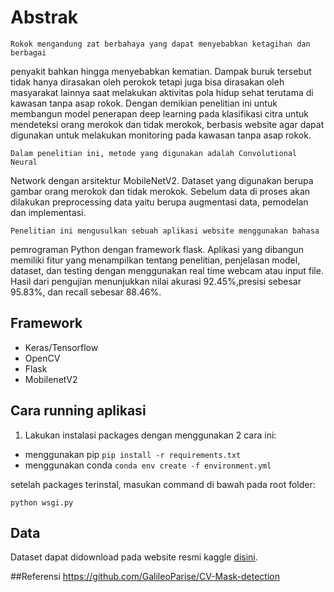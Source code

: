 # Abstrak

	Rokok mengandung zat berbahaya yang dapat menyebabkan ketagihan dan berbagai 
penyakit bahkan hingga menyebabkan kematian. Dampak buruk tersebut tidak hanya 
dirasakan oleh perokok tetapi juga bisa dirasakan oleh masyarakat lainnya saat 
melakukan aktivitas pola hidup sehat terutama di kawasan tanpa asap rokok. Dengan 
demikian penelitian ini untuk membangun model penerapan deep learning pada klasifikasi 
citra untuk mendeteksi orang merokok dan tidak merokok, berbasis website agar dapat
digunakan untuk melakukan monitoring pada kawasan tanpa asap rokok.

	Dalam penelitian ini, metode yang digunakan adalah Convolutional Neural
Network dengan arsitektur MobileNetV2. Dataset yang digunakan berupa gambar orang
merokok dan tidak merokok. Sebelum data di proses akan dilakukan preprocessing data 
yaitu berupa augmentasi data, pemodelan dan implementasi.

	Penelitian ini mengusulkan sebuah aplikasi website menggunakan bahasa
pemrograman Python dengan framework flask. Aplikasi yang dibangun memiliki fitur yang
menampilkan tentang penelitian, penjelasan model, dataset, dan testing dengan 
menggunakan real time webcam atau input file. Hasil dari pengujian menunjukkan nilai 
akurasi 92.45%,presisi sebesar 95.83%, dan recall sebesar 88.46%. 
## Framework
- Keras/Tensorflow
- OpenCV
- Flask
- MobilenetV2

## Cara running aplikasi
1. Lakukan instalasi packages dengan menggunakan 2 cara ini:
- menggunakan pip
```pip install -r requirements.txt```
- menggunakan conda
```conda env create -f environment.yml```

setelah packages terinstal, masukan command di bawah pada root folder:

```
python wsgi.py
```

## Data
Dataset dapat didownload pada website resmi kaggle  <a href="https://www.kaggle.com/omkargurav/face-mask-dataset">disini</a>.

##Referensi
https://github.com/GalileoParise/CV-Mask-detection
